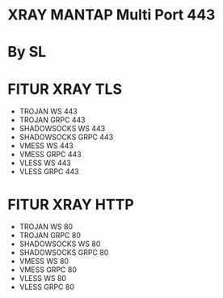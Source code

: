 # XRAY MANTAP Multi Port 443
# By SL

# FITUR XRAY TLS
- TROJAN WS        443
- TROJAN GRPC      443
- SHADOWSOCKS WS   443
- SHADOWSOCKS GRPC 443
- VMESS WS         443
- VMESS GRPC       443
- VLESS WS         443
- VLESS GRPC       443

# FITUR XRAY HTTP
- TROJAN WS        80
- TROJAN GRPC      80
- SHADOWSOCKS WS   80
- SHADOWSOCKS GRPC 80
- VMESS WS         80
- VMESS GRPC       80
- VLESS WS         80
- VLESS GRPC       80
